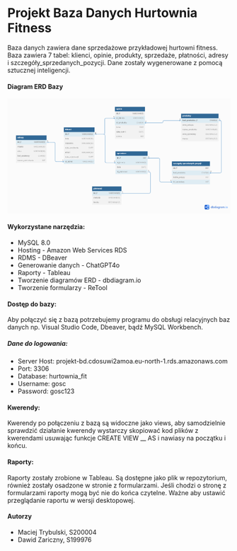 # Projekt Baza Danych Hurtownia Fitness
Baza danych zawiera dane sprzedażowe przykładowej hurtowni fitness. Baza zawiera 7 tabel: klienci, opinie, produkty, sprzedaże, płatności, adresy i szczegóły_sprzedanych_pozycji. Dane zostały wygenerowane z pomocą sztucznej inteligencji.
#### Diagram ERD Bazy
![alt text](https://github.com/Bjaly/Projekt_BD/blob/main/Diagram_ERD.png?raw=true)
#### Wykorzystane narzędzia:
  * MySQL 8.0
  * Hosting - Amazon Web Services RDS
  * RDMS - DBeaver    
  * Generowanie danych - ChatGPT4o
  * Raporty - Tableau
  * Tworzenie diagramów ERD - dbdiagram.io
  * Tworzenie formularzy - ReTool

#### Dostęp do bazy:
 Aby połączyć się z bazą potrzebujemy programu do obsługi relacyjnych baz danych np. Visual Studio Code, Dbeaver, bądź  MySQL Workbench.  
  ##### Dane do logowania:
   * Server Host:   projekt-bd.cdosuwi2amoa.eu-north-1.rds.amazonaws.com
   * Port: 3306
   * Database: hurtownia_fit
   * Username: gosc
   * Password: gosc123

#### Kwerendy:
Kwerendy po połączeniu z bazą są widoczne jako views, aby samodzielnie sprawdzić działanie kwerendy wystarczy skopiować kod plików z kwerendami usuwając funkcje CREATE VIEW __ AS i nawiasy na początku i końcu.

#### Raporty:
Raporty zostały zrobione w Tableau. Są dostępne jako plik w repozytorium, również  zostały osadzone w stronie z formularzami. Jeśli chodzi o stronę z formularzami raporty mogą być nie do końca czytelne. Ważne aby ustawić przeglądanie raportu w wersji desktopowej.

#### Autorzy
 * Maciej Trybulski, S200004
 * Dawid Zariczny, S199976
